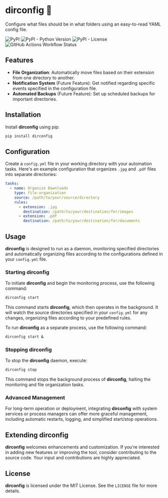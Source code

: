 # dirconfig 📂
 Configure what files should be in what folders using an easy-to-read YAML config file.

![PyPI](https://img.shields.io/pypi/v/dirconfig)
![PyPI - Python Version](https://img.shields.io/pypi/pyversions/dirconfig)
![PyPI - License](https://img.shields.io/pypi/l/dirconfig)
![GitHub Actions Workflow Status](https://img.shields.io/github/actions/workflow/status/judahpaul16/dirconfig/workflow.yaml)

## Features

- **File Organization**: Automatically move files based on their extension from one directory to another.
- **Notification System** (Future Feature): Get notified regarding specific events specified in the configuration file.
- **Automated Backups** (Future Feature): Set up scheduled backups for important directories.

## Installation

Install **dirconfig** using pip:

```sh
pip install dirconfig
```

## Configuration

Create a `config.yml` file in your working directory with your automation tasks. Here's an example configuration that organizes `.jpg` and `.pdf` files into separate directories:

```yaml
tasks:
  - name: Organize Downloads
    type: file-organization
    source: /path/to/your/source/directory
    rules:
      - extension: .jpg
        destination: /path/to/your/destination/for/images
      - extension: .pdf
        destination: /path/to/your/destination/for/documents
```

## Usage

**dirconfig** is designed to run as a daemon, monitoring specified directories and automatically organizing files according to the configurations defined in your `config.yml` file.

### Starting dirconfig

To initiate **dirconfig** and begin the monitoring process, use the following command:

```sh
dirconfig start
```

This command starts **dirconfig**, which then operates in the background. It will watch the source directories specified in your `config.yml` for any changes, organizing files according to your predefined rules.

To run **dirconfig** as a separate process, use the following command:

```sh
dirconfig start &
```

### Stopping dirconfig

To stop the **dirconfig** daemon, execute:

```sh
dirconfig stop
```

This command stops the background process of **dirconfig**, halting the monitoring and file organization tasks.

### Advanced Management

For long-term operation or deployment, integrating **dirconfig** with system services or process managers can offer more graceful management, including automatic restarts, logging, and simplified start/stop operations.

## Extending dirconfig

**dirconfig** welcomes enhancements and customization. If you're interested in adding new features or improving the tool, consider contributing to the source code. Your input and contributions are highly appreciated.

## License

**dirconfig** is licensed under the MIT License. See the `LICENSE` file for more details.
